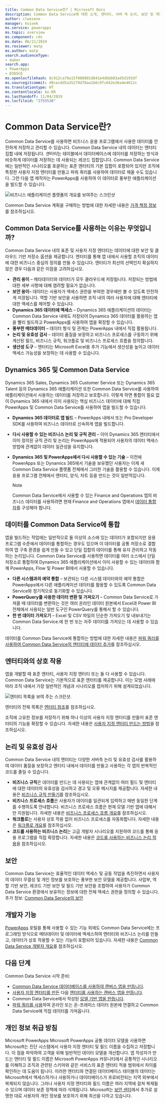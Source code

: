 ```yaml
---
title: Common Data Service란? | Microsoft Docs
description: Common Data Service에 대한 소개, 엔터티, 서버 측 논리, 보안 및 개발자 기능.
author: clwesene
manager: kvivek
ms.service: powerapps
ms.topic: overview
ms.component: cds
ms.date: 06/21/2019
ms.reviewer: matp
ms.author: matp
search.audienceType:
- maker
search.app:
- PowerApps
- D365CE
ms.openlocfilehash: 8c912ca78a15f080801d841e4dbbb03ad5d193df
ms.sourcegitcommit: d9cecdd5a35279d78aa1b6c9fc642e36a4e4612c
ms.translationtype: HT
ms.contentlocale: ko-KR
ms.lasthandoff: 11/04/2019
ms.locfileid: "2755538"
---
```

# <a name="what-is-common-data-service"></a>Common Data Service란?
Common Data Service를 사용하면 비즈니스 응용 프로그램에서 사용한 데이터를 안전하게 저장하고 관리할 수 있습니다. Common Data Service 내의 데이터는 엔터티 집합 내에 저장됩니다. *엔터티*는 테이블에서 데이터베이스에 데이터를 저장하는 방식과 비슷하게 데이터를 저장하는 데 사용되는 레코드 집합입니다. Common Data Service에는 일반적인 시나리오를 포괄하는 표준 엔터티의 기본 집합이 포함되어 있지만 조직에 특정한 사용자 지정 엔터티를 만들고 파워 쿼리를 사용하여 데이터로 채울 수도 있습니다. 그런 다음 앱 제작자는 PowerApps를 사용하여 이 데이터로 풍부한 애플리케이션을 빌드할 수 있습니다.

![비즈니스 애플리케이션 플랫폼의 개요를 보여주는 스크린샷](./media/data-platform-cds-intro/platform.png "플랫폼 개요")

Common Data Service 계획을 구매하는 방법에 대한 자세한 내용은 [가격 책정 정보](../../administrator/pricing-billing-skus.md)를 참조하십시오.

## <a name="why-use-common-data-service"></a>Common Data Service를 사용하는 이유는 무엇입니까?
Common Data Service 내의 표준 및 사용자 지정 엔터티는 데이터에 대한 보안 및 클라우드 기반 저장소 옵션을 제공합니다. 엔터티를 통해 앱 내에서 사용할 조직의 데이터에 대한 비즈니스 중심의 정의를 만들 수 있습니다. 엔터티가 최선의 선택인지 확실하지 않은 경우 다음과 같은 이점을 고려하십시오.

* **관리 용이** &ndash; 메타데이터와 데이터가 모두 클라우드에 저장됩니다. 저장되는 방법에 대한 세부 사항에 대해 염려할 필요가 없습니다.
* **보안 용이**&ndash; 데이터는 사용자가 액세스 권한을 부여한 경우에만 볼 수 있도록 안전하게 저장됩니다. 역할 기반 보안을 사용하면 조직 내의 여러 사용자에 대해 엔터티에 대한 액세스를 제어할 수 있습니다.
* **Dynamics 365 데이터에 액세스** &ndash; Dynamics 365 애플리케이션의 데이터는 Common Data Service 내에도 저장되어 Dynamics 365 데이터를 활용하는 앱을 빨리 빌드하고 PowerApps를 사용하여 앱을 확장할 수 있습니다.
* **풍부한 메타데이터** &ndash; 데이터 형식 및 관계는 PowerApps 내에서 직접 활용됩니다.
* **논리 및 유효성 검사** &ndash; 데이터 품질을 보장하고 비즈니스 프로세스를 구동하기 위해 계산된 필드, 비즈니스 규칙, 워크플로 및 비즈니스 프로세스 흐름을 정의합니다.
* **생산성 도구** &ndash; 엔터티는 Microsoft Excel용 추가 기능에서 생산성을 높이고 데이터 액세스 가능성을 보장하는 데 사용할 수 있습니다.

## <a name="dynamics-365-and-common-data-service"></a>Dynamics 365 및 Common Data Service

Dynamics 365 Sales, Dynamics 365 Customer Service 또는 Dynamics 365 Talent 등의 Dynamics 365 애플리케이션 또한 Common Data Service를 사용하여 애플리케이션에서 사용하는 데이터를 저장하고 보호합니다. 이렇게 하면 통합이 필요 없이 Dynamics 365 내에서 이미 사용되는 핵심 비즈니스 데이터에 대해 직접 PowerApps 및 Common Data Service를 사용하여 앱을 빌드할 수 있습니다.

* **Dynamics 365 데이터로 앱 빌드** &ndash; PowerApps 내에서 또는 Pro Developer SDK를 사용하여 비즈니스 데이터로 신속하게 앱을 빌드합니다.
* **다시 사용할 수 있는 비즈니스 논리 및 규칙 관리** &ndash; 이미 Dynamics 365 엔터티에서 이미 정의된 규칙 관리 및 논리는 PowerApps에 적용되어 사용자의 데이터 액세스 방법에 관계없이 데이터 일관성을 유지합니다.
* **Dynamics 365 및 PowerApps에서 다시 사용할 수 있는 기술** &ndash; 이전에 PowerApps 또는 Dynamics 365에서 기술을 보유했던 사용자는 이제 새 Common Data Service 플랫폼 전체에서 그러한 기술을 활용할 수 있습니다. 이제 응용 프로그램 전체에서 엔터티, 양식, 차트 등을 만드는 것이 일반적입니다.

    > [!NOTE]
    > Common Data Service에서 사용할 수 있는 Finance and Operations 앱의 비즈니스 데이터를 사용하려면 현재 Finance and Operations 앱에서 [데이터 통합자](/power-platform/admin/data-integrator)를 구성해야 합니다.

## <a name="integrating-data-into-the-common-data-service"></a>데이터를 Common Data Service에 통합

앱을 빌드하는 작업에는 일반적으로 둘 이상의 소스에 있는 데이터가 포함되지만 응용 프로그램 수준에서 데이터를 통합하는 경우도 있으며 이 데이터를 공통 저장소로 결합 하여 앱 구축 환경을 쉽게 만들 수 있고 단일 집합의 데이터를 통해 유지 관리하고 작동하는 논리입니다. Common Data Service를 사용하면 데이터를 여러 소스에서 단일 저장소로 통합하여 Dynamics 365 애플리케이션에서 이미 사용할 수 있는 데이터와 함께 PowerApps, Flow 및 Power BI에서 사용할 수 있습니다.

* **다른 시스템과의 예약 통합** &ndash; 보관되는 다른 시스템 데이터와의 예약 통합은 PowerApps에서 다른 애플리케이션 데이터를 활용할 수 있도록 Common Data Service와 정기적으로 동기화할 수 있습니다.
* **PowerQuery를 사용한 데이터 변환 및 가져오기** &ndash; Common Data Service로 가져올 때 데이터를 변환하는 것은 여러 온라인 데이터 원본에서 Excel과 Power BI 전체에서 사용되는 일반 도구인 PowerQuery를 통해서 할 수 있습니다.
* **한 번 데이터 가져오기** &ndash; Excel 및 CSV 파일의 단순한 가져오기 및 내보내기는 Common Data Service.에 한 번 또는 자주 데이터를 가져오는 데 사용할 수 있습니다.

데이터를 Common Data Service에 통합하는 방법에 대한 자세한 내용은 [파워 쿼리를 사용하여 Common Data Service의 엔터티에 데이터 추가](data-platform-cds-newentity-pq.md)를 참조하십시오.

## <a name="interacting-with-entities"></a>엔터티와의 상호 작용
앱을 개발할 때 표준 엔터티, 사용자 지정 엔터티 또는 둘 다 사용할 수 있습니다. Common Data Service는 기본적으로 표준 엔터티를 제공합니다. 이는 모범 사례에 따라 조직 내에서 가장 일반적인 개념과 시나리오를 캡처하기 위해 설계되었습니다.

![엔터티 목록을 보여 주는 스크린샷.](./media/data-platform-cds-intro/entitylist.png "엔터티 목록")

엔터티의 전체 목록은 [엔터티 참조](https://docs.microsoft.com/powerapps/developer/common-data-service/reference/about-entity-reference)를 참조하십시오.

조직에 고유한 정보를 저장하기 위해 하나 이상의 사용자 지정 엔터티를 만들어 표준 엔터티의 기능을 확장할 수 있습니다. 자세한 내용은 [사용자 지정 엔터티 만드는 방법](create-custom-entity.md)을 참조하십시오.

## <a name="logic-and-validation"></a>논리 및 유효성 검사
Common Data Service 내의 엔터티는 다양한 서버측 논리 및 유효성 검사를 활용하여 데이터 품질을 보장하고 엔터티 내에서 데이터를 만들고 사용하는 각 앱의 반복적인 코드를 줄일 수 있습니다.

* **비즈니스 규칙**은 데이터를 만드는 데 사용되는 앱에 관계없이 여러 필드 및 엔터티에 대한 데이터의 유효성을 검사하고 경고 및 오류 메시지를 제공합니다. 자세한 내용은 [비즈니스 규칙 만들기](./data-platform-create-business-rule.md)를 참조하십시오.
* **비즈니스 프로세스 흐름**은 사용자가 데이터를 일관되게 입력하고 매번 동일한 단계를 수행하도록 안내합니다. 비즈니스 프로세스 흐름은 현재 모델 기반 앱에 대해서만 지원됩니다. 자세한 내용은 [비즈니스 프로세스 흐름 개요](/dynamics365/customer-engagement/customize/business-process-flows-overview)를 참조하십시오.
* **워크플로**는 사용자 상호 작용 없이 비즈니스 프로세스를 자동화합니다. 자세한 내용은 [워크플로 개요](/dynamics365/customer-engagement/customize/workflow-processes)를 참조하십시오.
* **코드를 사용하는 비즈니스 논리**는 고급 개발자 시나리오를 지원하여 코드를 통해 응용 프로그램을 직접 확장합니다. 자세한 내용은 [코드를 사용하는 비즈니스 논리 적용](../../developer/common-data-service/apply-business-logic-with-code.md)을 참조하십시오.

## <a name="security"></a>보안
Common Data Service는 효율적인 데이터 액세스 및 공동 작업을 촉진하면서 사용자의 데이터 무결성 및 개인 정보를 보호하는 풍부한 보안 모델을 제공합니다. 사업부, 역할 기반 보안, 레코드 기반 보안 및 필드 기반 보안을 조합하여 사용자가 Common Data Service 환경에서 보유하는 정보에 대한 전체 액세스 권한을 정의할 수 있습니다. 추가 정보: [Common Data Service의 보안](/power-platform/admin/wp-security) 

## <a name="developer-capabilities"></a>개발자 기능
[PowerApps](https://make.powerapps.com/?utm_source=padocs&utm_medium=linkinadoc&utm_campaign=referralsfromdoc) 포털을 통해 사용할 수 있는 기능 외에도 Common Data Service에는 프로그래밍 방식으로 메타데이터 및 데이터에 액세스하여 엔터티와 비즈니스 논리를 만들고, 데이터가 상호 작용할 수 있는 기능이 포함되어 있습니다. 자세한 내용은 [Common Data Service 개발자 개요](../../developer/common-data-service/overview.md)를 참조하십시오.

## <a name="next-steps"></a>다음 단계
Common Data Service 시작 준비:
- [Common Data Service 데이터베이스를 사용하여 캔버스 앱을 만듭니다](../canvas-apps/data-platform-create-app-scratch.md).
- [사용자 지정 엔터티를 만든](create-custom-entity.md) 다음 [엔터티를 사용하는 캔버스 앱을 만듭니다](../canvas-apps/data-platform-create-app.md).
- Common Data Service에서 작성된 [모델 기반 앱을 만듭니다](/powerapps/maker/model-driven-apps/build-first-model-driven-app).
- [파워 쿼리를 사용](./data-platform-cds-newentity-pq.md)하여 온라인 또는 온-프레미스 데이터 원본에 연결하고 Common Data Service에 직접 데이터를 가져옵니다.

## <a name="privacy-notice"></a>개인 정보 취급 방침
Microsoft PowerApps Microsoft PowerApps 공통 데이터 모델을 사용하면 Microsoft는 진단 시스템에서 사용자 지정 엔터티 및 필드 이름을 수집하고 저장합니다. 이 점을 파악하여 고객을 위해 일반적인 데이터 모델을 개선합니다. 앱 작성자가 만드는 엔터티 및 필드 이름은 Microsoft PowerApps 커뮤니티에서 공통적인 시나리오를 이해하고 조직과 관련된 스키마와 같은 서비스의 표준 엔터티 적용 범위에서 차이를 확인하는 데 도움이 됩니다. 이러한 엔터티와 연결된 데이터베이스 테이블의 데이터는 Microsoft에서 액세스하거나 사용하거나 데이터베이스가 프로비전되는 지역 외부에서 복제되지 않습니다. 그러나 사용자 지정 엔터티와 필드 이름은 여러 지역에 걸쳐 복제될 수 있으며 데이터 보존 정책에 따라 삭제됩니다. Microsoft는 [보안 센터](https://www.microsoft.com/trustcenter/Privacy/default.aspx)에서 추가로 설명한 대로 사용자의 개인 정보를 보호하기 위해 최선을 다하고 있습니다.
